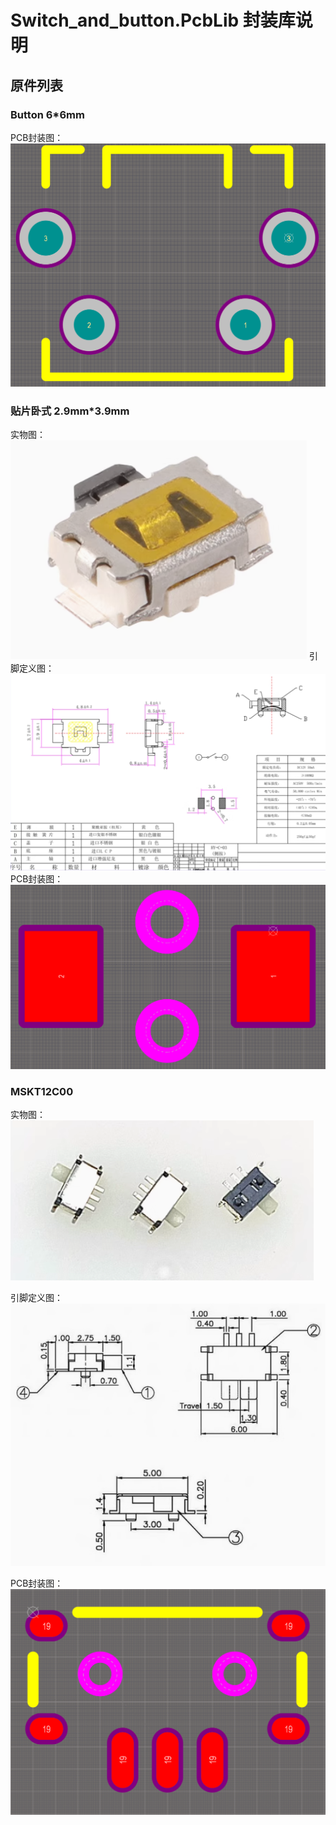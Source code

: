 # Switch_and_button.PcbLib 封装库说明

## 原件列表

### Button 6*6mm

PCB封装图：
![alt text](./Resources/X2_drQ9Qs5tqy.png)

### 贴片卧式 2.9mm*3.9mm
实物图：
![alt text](./Resources/chrome_eLIVsZngaF.png)
引脚定义图：
![alt text](./Resources/chrome_AQD98hCXfY.png)
PCB封装图：
![alt text](./Resources/X2_fYxwAfJ9ZY.png)

### MSKT12C00
实物图：
![alt text](./Resources/chrome_4SJ4i71wXo.png)

引脚定义图：
![alt text](./Resources/chrome_GL8Hv8KL5X.png)

PCB封装图：
![alt text](./Resources/X2_G9uco0BRYQ.png)